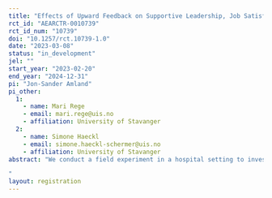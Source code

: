 ```yaml
---
title: "Effects of Upward Feedback on Supportive Leadership, Job Satisfaction and Engagement: An Experimental Field Investigation "
rct_id: "AEARCTR-0010739"
rct_id_num: "10739"
doi: "10.1257/rct.10739-1.0"
date: "2023-03-08"
status: "in_development"
jel: ""
start_year: "2023-02-20"
end_year: "2024-12-31"
pi: "Jon-Sander Amland"
pi_other:
  1:
    - name: Mari Rege
    - email: mari.rege@uis.no
    - affiliation: University of Stavanger
  2:
    - name: Simone Haeckl
    - email: simone.haeckl-schermer@uis.no
    - affiliation: University of Stavanger
abstract: "We conduct a field experiment in a hospital setting to investigate whether upward feedback can increase supportive leadership behaviors (subproject 1) and whether it can improve employees’ job satisfaction, work engagement, reduce intention to quit and quitting, and in a second step increase core key performance indicators (KPIs) (subproject 2). 
"
layout: registration
---
```


